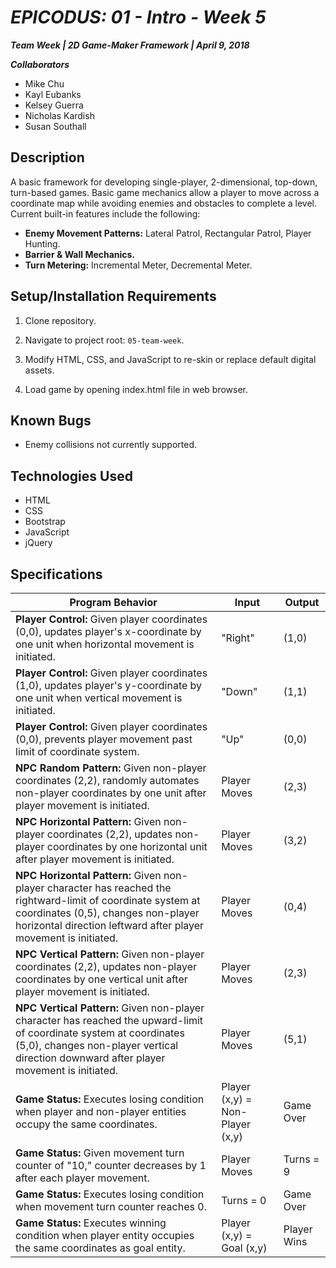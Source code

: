 # _EPICODUS: 01 - Intro - Week 5_

***Team Week | 2D Game-Maker Framework | April 9, 2018***

***Collaborators***

- Mike Chu
- Kayl Eubanks
- Kelsey Guerra
- Nicholas Kardish
- Susan Southall

## Description

A basic framework for developing single-player, 2-dimensional, top-down, turn-based games. Basic game mechanics allow a player to move across a coordinate map while avoiding enemies and obstacles to complete a level. Current built-in features include the following:

- **Enemy Movement Patterns:** Lateral Patrol, Rectangular Patrol, Player Hunting.
- **Barrier & Wall Mechanics.**
- **Turn Metering:** Incremental Meter, Decremental Meter.

## Setup/Installation Requirements

1. Clone repository.

2. Navigate to project root: `05-team-week`.

3. Modify HTML, CSS, and JavaScript to re-skin or replace default digital assets.

4. Load game by opening index.html file in web browser.

## Known Bugs

- Enemy collisions not currently supported.

## Technologies Used

- HTML
- CSS
- Bootstrap
- JavaScript
- jQuery

## Specifications

| Program Behavior | Input | Output |
| --- | --- | --- |
| **Player Control:** Given player coordinates (0,0), updates player's x-coordinate by one unit when horizontal movement is initiated. | "Right" | (1,0) |
| **Player Control:** Given player coordinates (1,0), updates player's y-coordinate by one unit when vertical movement is initiated. | "Down" | (1,1) |
| **Player Control:** Given player coordinates (0,0), prevents player movement past limit of coordinate system. | "Up" | (0,0) |
| **NPC Random Pattern:** Given non-player coordinates (2,2), randomly automates non-player coordinates by one unit after player movement is initiated. | Player Moves | (2,3) |
| **NPC Horizontal Pattern:** Given non-player coordinates (2,2), updates non-player coordinates by one horizontal unit after player movement is initiated. | Player Moves | (3,2) |
| **NPC Horizontal Pattern:** Given non-player character has reached the rightward-limit of coordinate system at coordinates (0,5), changes non-player horizontal direction leftward after player movement is initiated. | Player Moves | (0,4) |
| **NPC Vertical Pattern:** Given non-player coordinates (2,2), updates non-player coordinates by one vertical unit after player movement is initiated. | Player Moves | (2,3) |
| **NPC Vertical Pattern:** Given non-player character has reached the upward-limit of coordinate system at coordinates (5,0), changes non-player vertical direction downward after player movement is initiated. | Player Moves | (5,1) |
| **Game Status:** Executes losing condition when player and non-player entities occupy the same coordinates. | Player (x,y) = Non-Player (x,y) | Game Over |
| **Game Status:** Given movement turn counter of "10," counter decreases by 1 after each player movement. | Player Moves | Turns = 9 |
| **Game Status:** Executes losing condition when movement turn counter reaches 0. | Turns = 0 | Game Over |
| **Game Status:** Executes winning condition when player entity occupies the same coordinates as goal entity. | Player (x,y) = Goal (x,y) | Player Wins |
